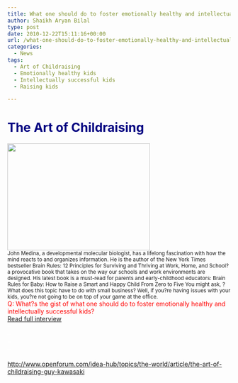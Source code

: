 ```yaml
---
title: What one should do to foster emotionally healthy and intellectually successful kids?
author: Shaikh Aryan Bilal
type: post
date: 2010-12-22T15:11:16+00:00
url: /what-one-should-do-to-foster-emotionally-healthy-and-intellectually-successful-kids/
categories:
  - News
tags:
  - Art of Childraising
  - Emotionally healthy kids
  - Intellectually successful kids
  - Raising kids

---
```

# <span style="color: #000080;">The Art of Childraising</span>

[<img loading="lazy" class="aligncenter size-full wp-image-3208" title="The Art of Childraising" src="http://www.backbonecommunications.com/wp-content/uploads/The-Art-of-Childraising.jpeg" alt="" width="322" height="241" />][1]  
<span style="font-size: 11.6667px;">John Medina, a developmental molecular biologist, has a lifelong fascination with how the mind reacts to and organizes information. He is the author of the New York Times bestseller Brain Rules: 12 Principles for Surviving and Thriving at Work, Home, and School?a provocative book that takes on the way our schools and work environments are designed. His latest book is a must-read for parents and early-childhood educators: Brain Rules for Baby: How to Raise a Smart and Happy Child From Zero to Five You might ask, ?What does this topic have to do with small business? Well, if you?re having issues with your kids, you?re not going to be on top of your game at the office.</span>  
<span style="color: #ff0000;">Q: What?s the gist of what one should do to foster emotionally healthy and intellectually successful kids?</span>  
<a title="The Art of Childraising" href="http://www.openforum.com/idea-hub/topics/the-world/article/the-art-of-childraising-guy-kawasaki" target="_blank" rel="noopener">Read full interview <HERE></a>  
<span style="color: #ffffff;">&#8211;</span>  
<span style="color: #ffffff;">&#8211;</span>  
<span style="color: #ffffff;">&#8211;</span>  
<span style="color: #ffffff;">&#8211;</span>  
<span style="color: #ffffff;">&#8211;</span>  
http://www.openforum.com/idea-hub/topics/the-world/article/the-art-of-childraising-guy-kawasaki

 [1]: http://www.openforum.com/idea-hub/topics/the-world/article/the-art-of-childraising-guy-kawasaki